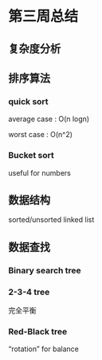 # 第三周总结
## 复杂度分析
## 排序算法
### quick sort
average case : O(n logn)

worst case : O(n^2)
### Bucket sort
useful for numbers
## 数据结构
sorted/unsorted linked list
## 数据查找
### Binary search tree
### 2-3-4 tree
完全平衡
### Red-Black tree
“rotation” for balance